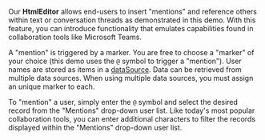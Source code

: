 Our **HtmlEditor** allows end-users to insert "mentions" and reference others within text or conversation threads as demonstrated in this demo. With this feature, you can introduce functionality that emulates capabilities found in collaboration tools like Microsoft Teams. 

A "mention" is triggered by a marker. You are free to choose a "marker" of your choice (this demo uses the `@` symbol to trigger a "mention").  User names are stored as items in a [dataSource](/Documentation/ApiReference/UI_Widgets/dxHtmlEditor/Configuration/mentions/#dataSource). Data can be retrieved from multiple data sources. When using multiple data sources, you must assign an unique marker to each. 

To "mention" a user, simply enter the `@` symbol and select the desired record from the "Mentions" drop-down user list. Like today's most popular collaboration tools, you can enter additional characters to filter the records displayed within the "Mentions" drop-down user list.